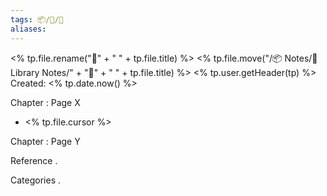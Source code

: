 ```yaml
---
tags: 📦/📝/📘
aliases:
---
```

<% tp.file.rename("📘" + " " + tp.file.title) %>
<% tp.file.move("/📦 Notes/📝 Library Notes/" + "📘" + " " + tp.file.title) %>
 <% tp.user.getHeader(tp) %>
Created: <% tp.date.now() %>

 Chapter : Page X
- <% tp.file.cursor %>

 Chapter : Page Y

 Reference
. 

 Categories
. 